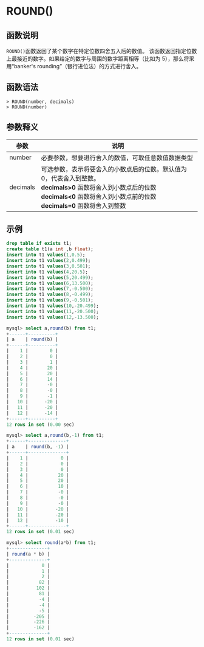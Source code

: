 # **ROUND()**

## **函数说明**

`ROUND()`函数返回了某个数字在特定位数四舍五入后的数值。
该函数返回指定位数上最接近的数字。如果给定的数字与周围的数字距离相等（比如为 5），那么将采用“banker's rounding”（银行进位法）的方式进行舍入。

## **函数语法**

```
> ROUND(number, decimals)
> ROUND(number)
```

## **参数释义**

|  参数   | 说明  |
|  ----  | ----  |
| number | 必要参数，想要进行舍入的数值，可取任意数值数据类型 |
| decimals| 可选参数，表示将要舍入的小数点后的位数。默认值为 0，代表舍入到整数。 <br> **decimals>0** 函数将舍入到小数点后的位数 <br> **decimals<0** 函数将舍入到小数点前的位数 <br> **decimals=0** 函数将舍入到整数|

## **示例**

```sql
drop table if exists t1;
create table t1(a int ,b float);
insert into t1 values(1,0.5);
insert into t1 values(2,0.499);
insert into t1 values(3,0.501);
insert into t1 values(4,20.5);
insert into t1 values(5,20.499);
insert into t1 values(6,13.500);
insert into t1 values(7,-0.500);
insert into t1 values(8,-0.499);
insert into t1 values(9,-0.501);
insert into t1 values(10,-20.499);
insert into t1 values(11,-20.500);
insert into t1 values(12,-13.500);

mysql> select a,round(b) from t1;
+------+----------+
| a    | round(b) |
+------+----------+
|    1 |        0 |
|    2 |        0 |
|    3 |        1 |
|    4 |       20 |
|    5 |       20 |
|    6 |       14 |
|    7 |       -0 |
|    8 |       -0 |
|    9 |       -1 |
|   10 |      -20 |
|   11 |      -20 |
|   12 |      -14 |
+------+----------+
12 rows in set (0.00 sec)

mysql> select a,round(b,-1) from t1;
+------+--------------+
| a    | round(b, -1) |
+------+--------------+
|    1 |            0 |
|    2 |            0 |
|    3 |            0 |
|    4 |           20 |
|    5 |           20 |
|    6 |           10 |
|    7 |           -0 |
|    8 |           -0 |
|    9 |           -0 |
|   10 |          -20 |
|   11 |          -20 |
|   12 |          -10 |
+------+--------------+
12 rows in set (0.01 sec)

mysql> select round(a*b) from t1;
+--------------+
| round(a * b) |
+--------------+
|            0 |
|            1 |
|            2 |
|           82 |
|          102 |
|           81 |
|           -4 |
|           -4 |
|           -5 |
|         -205 |
|         -226 |
|         -162 |
+--------------+
12 rows in set (0.01 sec)
```
